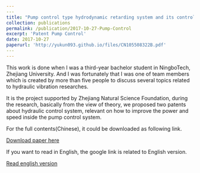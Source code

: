 ```yaml
---
​---
title: "Pump control type hydrodynamic retarding system and its control method"
collection: publications
permalink: /publication/2017-10-27-Pump-Control
excerpt: 'Patent Pump Control'
date: 2017-10-27
paperurl: 'http://yukun093.github.io/files/CN105508322B.pdf'
​---
---
```


This work is done when I was a third-year bachelor student in NingboTech, Zhejiang University. And I was fortunately that I was one of team members which is created by more than five people to discuss several topics related to hydraulic vibration researches.

It is the project supported by Zhejiang Natural Science Foundation, during the research, basically from the view of theory, we proposed two patents about hydraulic control system, relevant on how to improve the power and speed inside the pump control system.

For the full contents(Chinese), it could be downloaded as following link.

[Download paper here](http://academicpages.github.io/files/CN105508324B.pdf)

If you want to read in English, the google link is related to English version.

[Read english version](https://patents.google.com/patent/CN105508322B/en)
